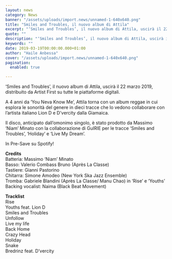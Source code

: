 ```yaml
---
layout: news
category: News
banner: "/assets/uploads/import.news/unnamed-1-640x640.png"
title: "Smiles and Troubles, il nuovo album di Attila"
excerpt: "‘Smiles and Troubles’, il nuovo album di Attila, uscirà il 22 marzo 2019, distribuito da Artist First su tutte le piattaforme digitali. A 4 anni da ‘You Neva Know Me’, Attila torna con un album reggae in cui esplora le sonorità del genere in dieci tracce che lo vedono collaborare con l’artista italiano Lion D [&hellip"
quote: ""
description: "‘Smiles and Troubles’, il nuovo album di Attila, uscirà il 22 marzo 2019, distribuito da Artist First su tutte le piattaforme digitali. A 4 anni da ‘You Neva Know Me’, Attila torna con un album reggae in cui esplora le sonorità del genere in dieci tracce che lo vedono collaborare con l’artista italiano Lion D [&hellip"
keywords: ""
date: 2019-03-19T00:00:00.000+01:00
author: "Haile Anbessa"
cover: "/assets/uploads/import.news/unnamed-1-640x640.png"
pagination:
  enabled: true

---
```


‘Smiles and Troubles’, il nuovo album di Attila, uscirà il 22 marzo 2019, distribuito da Artist First su tutte le piattaforme digitali.

A 4 anni da ‘You Neva Know Me’, Attila torna con un album reggae in cui esplora le sonorità del genere in dieci tracce che lo vedono collaborare con l’artista italiano Lion D e D’vercity dalla Giamaica.

Il disco, anticipato dall’omonimo singolo, è stato prodotto da Massimo ‘Niam’ Minato con la collaborazione di GuIRIE per le tracce ‘Smiles and Troubles’, ‘Holiday’ e ‘Live My Dream’.

In Pre-Save su Spotify!

**Credits**  
Batteria: Massimo ‘Niam’ Minato  
Basso: Valerio Combass Bruno (Après La Classe)  
Tastiere: Gianni Pastorino  
Chitarra: Simone Amodeo (New York Ska Jazz Ensemble)  
Tromba: Gabriele Blandini (Après La Classe/ Manu Chao) in ‘Rise’ e ‘Youths’  
Backing vocalist: Naima (Black Beat Movement)

**Tracklist**  
Rise  
Youths feat. Lion D  
Smiles and Troubles  
Unfollow  
Live my life  
Back Home  
Crazy Head  
Holiday  
Snake  
Bredrinz feat. D’vercity
